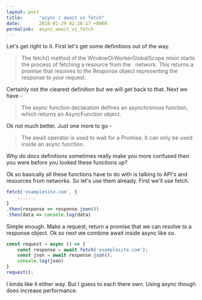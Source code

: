 ```yaml
---
layout: post
title:      "async / await vs fetch"
date:       2018-01-29 02:26:17 +0000
permalink:  async_await_vs_fetch
---
```



Let's get right to it. First let's get some definitions out of the way.  

> The fetch() method of the WindowOrWorkerGlobalScope mixin starts the process of fetching a resource from the . network. This returns a promise that resolves to the Response object representing the response to your request.

Certainly not the clearest definition but we will get back to that. Next we have -  

> The async function declaration defines an asynchronous function, which returns an AsyncFunction object.

Ok not much better. Just one more to go - 

> The await operator is used to wait for a Promise. It can only be used inside an async function.

Why do docs definitions sometimes really make you more confused then you were before you looked these functions up?

Ok so basically all these functions have to do with is talking to API's and resources from networks. So let's use them already. First we'll use fetch.

```javascript
fetch('examplesite.com', {
    .......
}
.then(response => response.json())
.then(data => console.log(data)
```

Simple enough. Make a request, return a promise that we can resolve to a response object. Ok so next we combine await inside async like so.

```javascript
const request = async () => {
    const response = await fetch('examplesite.com');
    const json = await response.json();
    console.log(json)
}
request();
```

I kinda like it either way. But I guess to each there own. Using async though does increase performance. 
